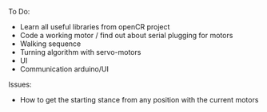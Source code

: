 To Do:
- Learn all useful libraries from openCR project
- Code a working motor / find out about serial plugging for motors
- Walking sequence
- Turning algorithm with servo-motors
- UI
- Communication arduino/UI


Issues:
- How to get the starting stance from any position with the current motors
